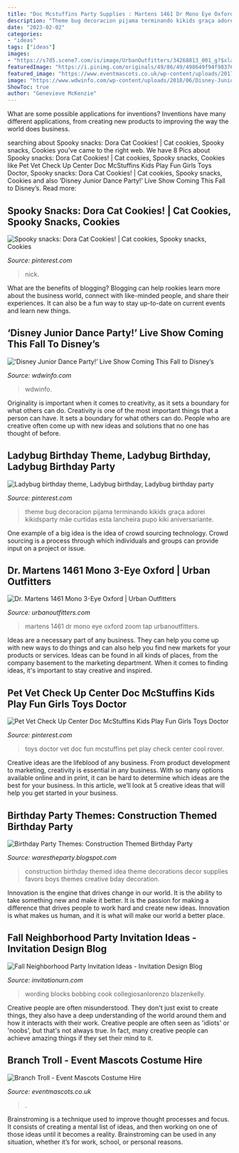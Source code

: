 ```yaml
---
title: "Doc Mcstuffins Party Supplies : Martens 1461 Dr Mono Eye Oxford Zoom Tap Urbanoutfitters"
description: "Theme bug decoracion pijama terminando kikids graça adorei kikidsparty mãe curtidas esta lancheira pupo kiki aniversariante"
date: "2023-02-02"
categories:
- "ideas"
tags: ["ideas"]
images:
- "https://s7d5.scene7.com/is/image/UrbanOutfitters/34268813_001_g?$xlarge$&amp;hei=900&amp;qlt=80&amp;fit=constrain"
featuredImage: "https://i.pinimg.com/originals/49/86/49/498649f94f983766d60e0a0d09b0ab04.jpg"
featured_image: "https://www.eventmascots.co.uk/wp-content/uploads/2017/02/IMG_20180929_164615-1000x1333.jpg"
image: "https://www.wdwinfo.com/wp-content/uploads/2018/06/Disney-Junior-Live-on-Stage.jpg"
ShowToc: true
author: "Genevieve McKenzie"
---
```



What are some possible applications for inventions?
Inventions have many different applications, from creating new products to improving the way the world does business.

	

		
searching about Spooky snacks: Dora Cat Cookies! | Cat cookies, Spooky snacks, Cookies you've came to the right web. We have 8 Pics about Spooky snacks: Dora Cat Cookies! | Cat cookies, Spooky snacks, Cookies like Pet Vet Check Up Center Doc McStuffins Kids Play Fun Girls Toys Doctor, Spooky snacks: Dora Cat Cookies! | Cat cookies, Spooky snacks, Cookies and also ‘Disney Junior Dance Party!’ Live Show Coming This Fall to Disney’s. Read more:
		
    
## Spooky Snacks: Dora Cat Cookies! | Cat Cookies, Spooky Snacks, Cookies

<img loading=lazy src="https://i.pinimg.com/originals/49/86/49/498649f94f983766d60e0a0d09b0ab04.jpg" onerror="this.onerror=null;this.src='https://tse4.mm.bing.net/th?id=OIP.uP24LwzNSugV1PasPeIU5wAAAA&amp;pid=15.1';" alt="Spooky snacks: Dora Cat Cookies! | Cat cookies, Spooky snacks, Cookies">

_Source: pinterest.com_

>nick. 

	

What are the benefits of blogging?
Blogging can help rookies learn more about the business world, connect with like-minded people, and share their experiences. It can also be a fun way to stay up-to-date on current events and learn new things.

    
## ‘Disney Junior Dance Party!’ Live Show Coming This Fall To Disney’s

<img loading=lazy src="https://www.wdwinfo.com/wp-content/uploads/2018/06/Disney-Junior-Live-on-Stage.jpg" onerror="this.onerror=null;this.src='https://tse1.mm.bing.net/th?id=OIP.Oaj2iIcabsjIEyNI29eCXAHaEK&amp;pid=15.1';" alt="‘Disney Junior Dance Party!’ Live Show Coming This Fall to Disney’s">

_Source: wdwinfo.com_

>wdwinfo. 

	

Originality is important when it comes to creativity, as it sets a boundary for what others can do.
Creativity is one of the most important things that a person can have. It sets a boundary for what others can do. People who are creative often come up with new ideas and solutions that no one has thought of before.

    
## Ladybug Birthday Theme, Ladybug Birthday, Ladybug Birthday Party

<img loading=lazy src="https://i.pinimg.com/736x/df/0d/7a/df0d7ade9934a195dad0f6ce01415c28.jpg" onerror="this.onerror=null;this.src='https://tse4.mm.bing.net/th?id=OIP.w8rs5faU1mJrvEWtcE35RAHaJP&amp;pid=15.1';" alt="Ladybug birthday theme, Ladybug birthday, Ladybug birthday party">

_Source: pinterest.com_

>theme bug decoracion pijama terminando kikids graça adorei kikidsparty mãe curtidas esta lancheira pupo kiki aniversariante. 

	

One example of a big idea is the idea of crowd sourcing technology. Crowd sourcing is a process through which individuals and groups can provide input on a project or issue.

    
## Dr. Martens 1461 Mono 3-Eye Oxford | Urban Outfitters

<img loading=lazy src="https://s7d5.scene7.com/is/image/UrbanOutfitters/34268813_001_g?$xlarge$&amp;hei=900&amp;qlt=80&amp;fit=constrain" onerror="this.onerror=null;this.src='https://tse1.mm.bing.net/th?id=OIP.X-PPOWr2m7lmEqPHJ-mi1gHaLH&amp;pid=15.1';" alt="Dr. Martens 1461 Mono 3-Eye Oxford | Urban Outfitters">

_Source: urbanoutfitters.com_

>martens 1461 dr mono eye oxford zoom tap urbanoutfitters. 

	

Ideas are a necessary part of any business. They can help you come up with new ways to do things and can also help you find new markets for your products or services. Ideas can be found in all kinds of places, from the company basement to the marketing department. When it comes to finding ideas, it's important to stay creative and inspired.

    
## Pet Vet Check Up Center Doc McStuffins Kids Play Fun Girls Toys Doctor

<img loading=lazy src="https://i.pinimg.com/736x/95/44/60/95446051c6cf2512127aa631a8fb9d7b.jpg" onerror="this.onerror=null;this.src='https://tse1.mm.bing.net/th?id=OIP.H8Wi-t4lBbWiK2mRs6yxXwHaLd&amp;pid=15.1';" alt="Pet Vet Check Up Center Doc McStuffins Kids Play Fun Girls Toys Doctor">

_Source: pinterest.com_

>toys doctor vet doc fun mcstuffins pet play check center cool rover. 

	

Creative ideas are the lifeblood of any business. From product development to marketing, creativity is essential in any business. With so many options available online and in print, it can be hard to determine which ideas are the best for your business. In this article, we’ll look at 5 creative ideas that will help you get started in your business.

    
## Birthday Party Themes: Construction Themed Birthday Party

<img loading=lazy src="http://www.karaspartyideas.com/wp-content/uploads/2013/06/Construction-15.jpg" onerror="this.onerror=null;this.src='https://tse1.mm.bing.net/th?id=OIP.hdxQKcQX5iwET6_Itg98YgHaLG&amp;pid=15.1';" alt="Birthday Party Themes: Construction Themed Birthday Party">

_Source: warestheparty.blogspot.com_

>construction birthday themed idea theme decorations decor supplies favors boys themes creative bday decoration. 

	

Innovation is the engine that drives change in our world. It is the ability to take something new and make it better. It is the passion for making a difference that drives people to work hard and create new ideas. Innovation is what makes us human, and it is what will make our world a better place.

    
## Fall Neighborhood Party Invitation Ideas - Invitation Design Blog

<img loading=lazy src="https://www.invitationurn.com/wp-content/uploads/2016/08/fall_neighborhood_party_invitation_ideas.jpg" onerror="this.onerror=null;this.src='https://tse4.mm.bing.net/th?id=OIP.YMnHlf42Yk-RqvdJARoAnQHaJQ&amp;pid=15.1';" alt="Fall Neighborhood Party Invitation Ideas - Invitation Design Blog">

_Source: invitationurn.com_

>wording blocks bobbing cook collegiosanlorenzo blazenkelly. 

	

Creative people are often misunderstood. They don't just exist to create things, they also have a deep understanding of the world around them and how it interacts with their work. Creative people are often seen as 'idiots' or 'noobs', but that's not always true. In fact, many creative people can achieve amazing things if they set their mind to it.

    
## Branch Troll - Event Mascots Costume Hire

<img loading=lazy src="https://www.eventmascots.co.uk/wp-content/uploads/2017/02/IMG_20180929_164615-1000x1333.jpg" onerror="this.onerror=null;this.src='https://tse4.mm.bing.net/th?id=OIP.Oz0hORMfRjq4h9ORkLb5oAHaJ3&amp;pid=15.1';" alt="Branch Troll - Event Mascots Costume Hire">

_Source: eventmascots.co.uk_

>. 

	

Brainstroming is a technique used to improve thought processes and focus. It consists of creating a mental list of ideas, and then working on one of those ideas until it becomes a reality. Brainstroming can be used in any situation, whether it’s for work, school, or personal reasons.

